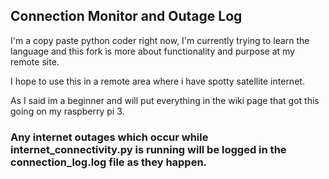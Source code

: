 ﻿## Connection Monitor and Outage Log
 
I'm a copy paste python coder right now, I'm currently trying to learn the language and this fork is more about functionality and purpose at my remote site. 

I hope to use this in a remote area where i have spotty satellite internet. 

As I said im a beginner and will put everything in the wiki page that got this going on my raspberry pi 3.

### Any internet outages which occur while internet_connectivity.py is running will be logged in the connection_log.log file as they happen.


